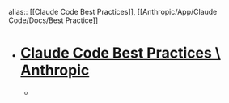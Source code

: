 alias:: [[Claude Code Best Practices]], [[Anthropic/App/Claude Code/Docs/Best Practice]]

- # [Claude Code Best Practices \ Anthropic](https://www.anthropic.com/engineering/claude-code-best-practices)
	-